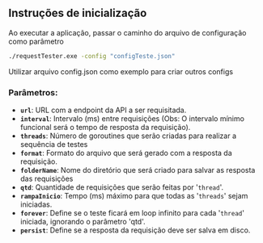 ## Instruções de inicialização

Ao executar a aplicação, passar o caminho do arquivo de configuração como parâmetro

```sh
./requestTester.exe -config "configTeste.json"
```

 Utilizar arquivo config.json como exemplo para criar outros configs

### Parâmetros:

- __``url``__: URL com a endpoint da API a ser requisitada.
- __``interval``__: Intervalo (ms) entre requisições (Obs: O intervalo mínimo funcional será o tempo de resposta da requisição).
- __``threads``__: Número de goroutines que serão criadas para realizar a sequência de testes
- __``format``__: Formato do arquivo que será gerado com a resposta da requisição.
- __``folderName``__: Nome do diretório que será criado para salvar as resposta das requisições
- __``qtd``__: Quantidade de requisições que serão feitas por '``thread``'.
- __``rampaInicio``__: Tempo (ms) máximo para que todas as '``threads``' sejam iniciadas.
- __``forever``__: Define se o teste ficará em loop infinito para cada '``thread``' iniciada, ignorando o parâmetro 'qtd'.
- __``persist``__: Define se a resposta da requisição deve ser salva em disco.
